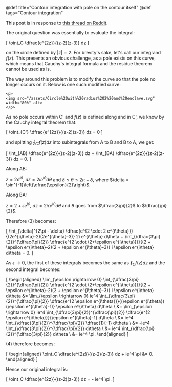 @def title="Contour integration with pole on the contour itself"
@def tags="Contour integration"

This post is in response to [this thread on Reddit](https://www.reddit.com/r/MathHelp/comments/ioku9v/contour_integration_with_pole_on_the_contour/). 

The original question was essentially to evaluate the integral:

\[
    \oint_C \dfrac{e^{2z}}{(z-2)(z-3)} dz
\]

on the circle defined by $|z| = 2$. For brevity's sake, let's call our integrand $f(z)$. This presents an obvious challenge, as a pole exists on this curve, which means that Cauchy's integral formula and the residue theorem cannot be used as is.

The way around this problem is to modify the curve so that the pole no longer occurs on it. Below is one such modified curve:

~~~
<p>
<img src="/assets/Circle%20with%20radius%202%20and%20enclave.svg" width="80%" alt>
</p>
~~~

As no pole occurs within C' and $f(z)$ is defined along and in C', we know by the Cauchy integral theorem that:

\[
    \oint_{C'} \dfrac{e^{2z}}{(z-2)(z-3)} dz = 0
\]

and splitting $\displaystyle \oint_{C'} f(z) dz$ into subintegrals from A to B and B to A, we get:

\[
    \int_{AB} \dfrac{e^{2z}}{(z-2)(z-3)} dz + \int_{BA} \dfrac{e^{2z}}{(z-2)(z-3)} dz = 0.
\]

Along AB:

$z = 2e^{i\theta}$, $dz = 2ie^{i\theta} d\theta$ and $\delta \leq \theta \leq 2\pi - \delta$, where $\delta = \sin^{-1}\left(\dfrac{\epsilon}{2}\right)$.

Along BA:

$z = 2 + \epsilon e^{i\theta}$, $dz = 2i\epsilon e^{i\theta} d\theta$ and $\theta$ goes from $\dfrac{3\pi}{2}$ to $\dfrac{\pi}{2}$. 

Therefore (3) becomes:

\[
    \int_{\delta}^{2\pi - \delta} \dfrac{e^{2 \cdot 2 e^{i\theta}}}{(2e^{i\theta}-2)(2e^{i\theta}-3)} 2i e^{i\theta} d\theta + \int_{\dfrac{3\pi}{2}}^{\dfrac{\pi}{2}} \dfrac{e^{2 \cdot (2+\epsilon e^{i\theta})}}{(2 + \epsilon e^{i\theta}-2)(2 + \epsilon e^{i\theta}-3)} i \epsilon e^{i\theta} d\theta = 0.
\]

As $\epsilon \rightarrow 0$, the first of these integrals becomes the same as $\displaystyle \oint_C f(z) dz$ and the second integral becomes:

\[
    \begin{aligned}
    \lim_{\epsilon \rightarrow 0} \int_{\dfrac{3\pi}{2}}^{\dfrac{\pi}{2}} \dfrac{e^{2 \cdot (2+\epsilon e^{i\theta})}}{(2 + \epsilon e^{i\theta}-2)(2 + \epsilon e^{i\theta}-3)} i \epsilon e^{i\theta} d\theta &= \lim_{\epsilon \rightarrow 0} ie^4 \int_{\dfrac{3\pi}{2}}^{\dfrac{\pi}{2}} \dfrac{e^{2 \epsilon e^{i\theta}}}{(\epsilon e^{i\theta})(\epsilon e^{i\theta}-1)} \epsilon e^{i\theta} d\theta \\
    &= \lim_{\epsilon \rightarrow 0} ie^4 \int_{\dfrac{3\pi}{2}}^{\dfrac{\pi}{2}} \dfrac{e^{2 \epsilon e^{i\theta}}}{\epsilon e^{i\theta}-1} d\theta \\
    &= ie^4 \int_{\dfrac{3\pi}{2}}^{\dfrac{\pi}{2}} \dfrac{1}{-1} d\theta \\
    &= -ie^4 \int_{\dfrac{3\pi}{2}}^{\dfrac{\pi}{2}} d\theta \\
    &= ie^4 \int_{\dfrac{\pi}{2}}^{\dfrac{3\pi}{2}} d\theta \\
    &= ie^4 \pi.
    \end{aligned}
\]

(4) therefore becomes:

\[
    \begin{aligned}
        \oint_C \dfrac{e^{2z}}{(z-2)(z-3)} dz + ie^4 \pi &= 0.
    \end{aligned}
\]

Hence our original integral is:

\[
    \oint_C \dfrac{e^{2z}}{(z-2)(z-3)} dz = - ie^4 \pi.
\]